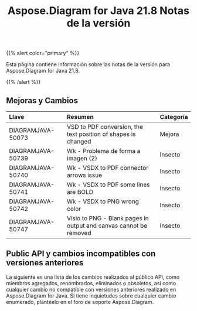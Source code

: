 ﻿---
title: Aspose.Diagram for Java 21.8 Notas de la versión
type: docs
weight: 5
url: /es/java/aspose-diagram-for-java-21-8-release-notes/
---
{{% alert color="primary" %}}

Esta página contiene información sobre las notas de la versión para Aspose.Diagram for Java 21.8.

{{% /alert %}}
## **Mejoras y Cambios**  ##

|**Llave**|**Resumen**|**Categoría**|
|:- |:- |:- |
|DIAGRAMJAVA-50073|VSD to PDF conversion, the text position of shapes is changed|Mejora|
|DIAGRAMJAVA-50739|Wk - Problema de forma a imagen (2)|Insecto|
|DIAGRAMJAVA-50740|Wk - VSDX to PDF connector arrows issue|Insecto|
|DIAGRAMJAVA-50741|Wk - VSDX to PDF some lines are BOLD|Insecto|
|DIAGRAMJAVA-50742|Wk - VSDX to PNG wrong color|Insecto|
|DIAGRAMJAVA-50747|Visio to PNG - Blank pages in output and canvas cannot be removed|Insecto|
## **Public API y cambios incompatibles con versiones anteriores**
La siguiente es una lista de los cambios realizados al público API, como miembros agregados, renombrados, eliminados o obsoletos, así como cualquier cambio no compatible con versiones anteriores realizado en Aspose.Diagram for Java. Si tiene inquietudes sobre cualquier cambio enumerado, plantéelo en el foro de soporte Aspose.Diagram.

